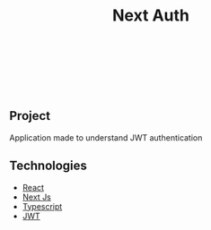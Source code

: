 <h1 align="center">Next Auth</h1>
<br/>
<br/>
<br/>
<br/>
<br/>
<br/>
<h2>Project</h2>
<p>Application made to understand JWT authentication</p>

<h2>Technologies</h2>
<ul>
  <li><a href="https://pt-br.reactjs.org/">React</a></li>
  <li><a href="https://nextjs.org/">Next Js</a></li>
  <li><a href="https://www.typescriptlang.org/">Typescript</a></li>
  <li><a href="https://auth0.com/resources/ebooks/jwt-handbook?utm_source=google&utm_medium=cpc&utm_term=-g-jwt&pm=true&utm_campaign=latam-eng-brazil-generic-authentication&gclid=Cj0KCQiA64GRBhCZARIsAHOLriJe405e_HP5mF066KVFtT3UwZMDJG3ISA7t7koPl-LfK1svUsweVYgaAn-JEALw_wcB">JWT</a></li>
</ul>
